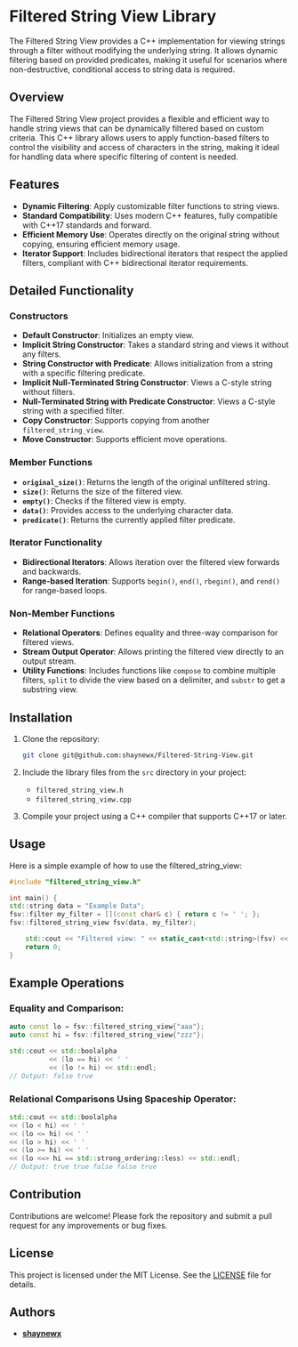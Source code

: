 # Filtered String View Library

The Filtered String View provides a C++ implementation for viewing strings through a filter without modifying the underlying string. It allows dynamic filtering based on provided predicates, making it useful for scenarios where non-destructive, conditional access to string data is required.

## Overview
The Filtered String View project provides a flexible and efficient way to handle string views that can be dynamically filtered based on custom criteria. This C++ library allows users to apply function-based filters to control the visibility and access of characters in the string, making it ideal for handling data where specific filtering of content is needed.

## Features
- **Dynamic Filtering**: Apply customizable filter functions to string views.
- **Standard Compatibility**: Uses modern C++ features, fully compatible with C++17 standards and forward.
- **Efficient Memory Use**: Operates directly on the original string without copying, ensuring efficient memory usage.
- **Iterator Support**: Includes bidirectional iterators that respect the applied filters, compliant with C++ bidirectional iterator requirements.

## Detailed Functionality
### Constructors
- **Default Constructor**: Initializes an empty view.
- **Implicit String Constructor**: Takes a standard string and views it without any filters.
- **String Constructor with Predicate**: Allows initialization from a string with a specific filtering predicate.
- **Implicit Null-Terminated String Constructor**: Views a C-style string without filters.
- **Null-Terminated String with Predicate Constructor**: Views a C-style string with a specified filter.
- **Copy Constructor**: Supports copying from another `filtered_string_view`.
- **Move Constructor**: Supports efficient move operations.

### Member Functions
- **`original_size()`**: Returns the length of the original unfiltered string.
- **`size()`**: Returns the size of the filtered view.
- **`empty()`**: Checks if the filtered view is empty.
- **`data()`**: Provides access to the underlying character data.
- **`predicate()`**: Returns the currently applied filter predicate.

### Iterator Functionality
- **Bidirectional Iterators**: Allows iteration over the filtered view forwards and backwards.
- **Range-based Iteration**: Supports `begin()`, `end()`, `rbegin()`, and `rend()` for range-based loops.

### Non-Member Functions
- **Relational Operators**: Defines equality and three-way comparison for filtered views.
- **Stream Output Operator**: Allows printing the filtered view directly to an output stream.
- **Utility Functions**: Includes functions like `compose` to combine multiple filters, `split` to divide the view based on a delimiter, and `substr` to get a substring view.


## Installation
1. Clone the repository:
    ```sh
    git clone git@github.com:shaynewx/Filtered-String-View.git
    ```
2. Include the library files from the `src` directory in your project:
    - `filtered_string_view.h`
    - `filtered_string_view.cpp`

3. Compile your project using a C++ compiler that supports C++17 or later.

## Usage
Here is a simple example of how to use the filtered_string_view:
```c++
#include "filtered_string_view.h"

int main() {
std::string data = "Example Data";
fsv::filter my_filter = [](const char& c) { return c != ' '; };
fsv::filtered_string_view fsv(data, my_filter);

    std::cout << "Filtered view: " << static_cast<std::string>(fsv) << std::endl;
    return 0;
}
```

## Example Operations
### Equality and Comparison:
```c++
auto const lo = fsv::filtered_string_view{"aaa"};
auto const hi = fsv::filtered_string_view{"zzz"};

std::cout << std::boolalpha 
          << (lo == hi) << ' '
          << (lo != hi) << std::endl;
// Output: false true
```

### Relational Comparisons Using Spaceship Operator:
```c++
std::cout << std::boolalpha
<< (lo < hi) << ' '
<< (lo <= hi) << ' '
<< (lo > hi) << ' '
<< (lo >= hi) << ' '
<< (lo <=> hi == std::strong_ordering::less) << std::endl;
// Output: true true false false true
```


## Contribution

Contributions are welcome! Please fork the repository and submit a pull request for any improvements or bug fixes.

## License

This project is licensed under the MIT License. See the [LICENSE](LICENSE) file for details.

## Authors
- **[shaynewx](https://github.com/shaynewx)**
